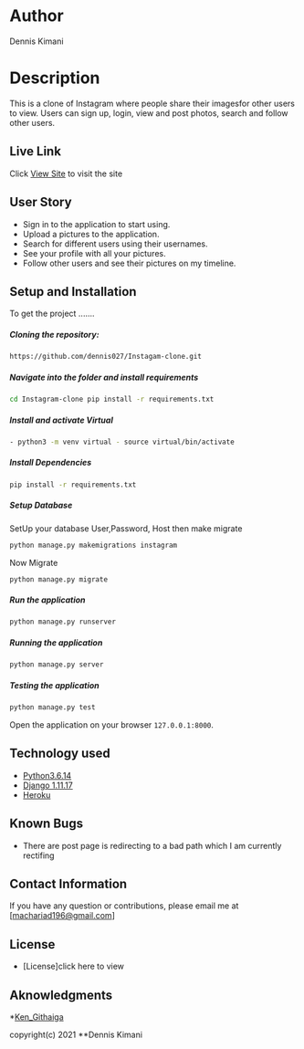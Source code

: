 # Author
Dennis Kimani
  
# Description  
This is a clone of  Instagram where people share their  imagesfor other users to view. 
Users can sign up, login, view and post photos, search and follow other users.
##  Live Link  
 Click [View Site](https://den-instagram.herokuapp.com/)  to visit the site
  
 
## User Story  
  
* Sign in to the application to start using.  
* Upload a pictures to the application. 
* Search for different users using their usernames.  
* See your profile with all your pictures.  
* Follow other users and see their pictures on my timeline.  
  

  
## Setup and Installation  
To get the project .......  
  
##### Cloning the repository:  
 ```bash 
 https://github.com/dennis027/Instagam-clone.git
```
##### Navigate into the folder and install requirements  
 ```bash 
cd Instagram-clone pip install -r requirements.txt 
```
##### Install and activate Virtual  
 ```bash 
- python3 -m venv virtual - source virtual/bin/activate  
```  
##### Install Dependencies  
 ```bash 
 pip install -r requirements.txt 
```  
 ##### Setup Database  
  SetUp your database User,Password, Host then make migrate  
 ```bash 
python manage.py makemigrations instagram
 ``` 
 Now Migrate  
 ```bash 
 python manage.py migrate 
```
##### Run the application  
 ```bash 
 python manage.py runserver 
``` 
##### Running the application  
 ```bash 
 python manage.py server 
```
##### Testing the application  
 ```bash 
 python manage.py test 
```
Open the application on your browser `127.0.0.1:8000`.  
  
  
## Technology used  
  
* [Python3.6.14](https://www.python.org/)  
* [Django 1.11.17](https://docs.djangoproject.com/en/2.2/)  
* [Heroku](https://heroku.com)  
  
  
## Known Bugs  
* There are post page is redirecting to a bad path which I am currently rectifing
  
## Contact Information   
If you have any question or contributions, please email me at [machariad196@gmail.com]  
  
## License 

* [License]click here to view

## Aknowledgments
*[Ken_Githaiga](https://github.com/KMaina)



copyright(c) 2021 **Dennis Kimani